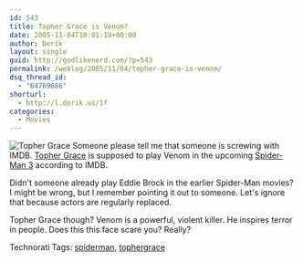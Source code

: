 ```yaml
---
id: 543
title: Topher Grace is Venom?
date: 2005-11-04T18:01:19+00:00
author: Derik
layout: single
guid: http://godlikenerd.com/?p=543
permalink: /weblog/2005/11/04/topher-grace-is-venom/
dsq_thread_id:
  - "64769886"
shorturl:
  - http://l.derik.us/1f
categories:
  - Movies
---
```

<span class="float-left"><img src="http://static.flickr.com/2/3779052_e807c110a4_m_d.jpg" alt="Topher Grace" /></span> Someone please tell me that someone is screwing with IMDB. [Topher Grace](http://imdb.com/name/nm0333410/) is supposed to play Venom in the upcoming [Spider-Man 3](http://imdb.com/title/tt0413300/) according to IMDB.

Didn't someone already play Eddie Brock in the earlier Spider-Man movies? I might be wrong, but I remember pointing it out to someone. Let's ignore that because actors are regularly replaced.

Topher Grace though? Venom is a powerful, violent killer. He inspires terror in people. Does this this face scare you? Really?

<!-- Technorati Tags Start -->

Technorati Tags: <a href="http://technorati.com/tag/spiderman" rel="tag">spiderman</a>, <a href="http://technorati.com/tag/tophergrace" rel="tag">tophergrace</a> 

<!-- Technorati Tags End -->
